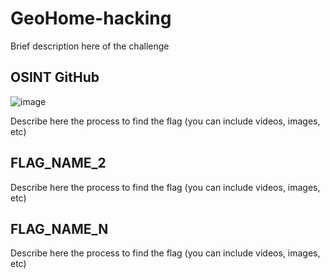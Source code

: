 # GeoHome-hacking

Brief description here of the challenge

## OSINT GitHub
![image](https://user-images.githubusercontent.com/46608078/169660239-71d0da89-4232-42d7-b46d-7632ff408fcd.png)


Describe here the process to find the flag (you can include videos, images, etc)

## FLAG_NAME_2

Describe here the process to find the flag (you can include videos, images, etc)

## FLAG_NAME_N

Describe here the process to find the flag (you can include videos, images, etc)

